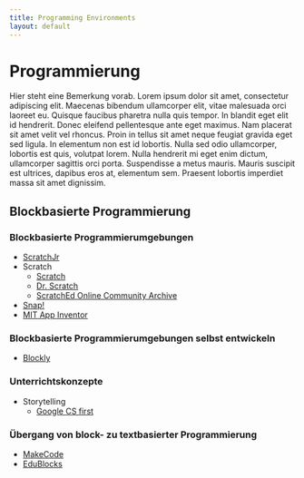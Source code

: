 ```yaml
---
title: Programming Environments
layout: default
---
```


# Programmierung

Hier steht eine Bemerkung vorab. Lorem ipsum dolor sit amet, consectetur adipiscing elit. Maecenas bibendum ullamcorper elit, vitae malesuada orci laoreet eu. Quisque faucibus pharetra nulla quis tempor. In blandit eget elit id hendrerit. Donec eleifend pellentesque ante eget maximus. Nam placerat sit amet velit vel rhoncus. Proin in tellus sit amet neque feugiat gravida eget sed ligula. In elementum non est id lobortis. Nulla sed odio ullamcorper, lobortis est quis, volutpat lorem. Nulla hendrerit mi eget enim dictum, ullamcorper sagittis orci porta. Suspendisse a metus mauris. Mauris suscipit est ultrices, dapibus eros at, elementum sem. Praesent lobortis imperdiet massa sit amet dignissim.

## Blockbasierte Programmierung

### Blockbasierte Programmierumgebungen

* [ScratchJr](https://www.scratchjr.org/)
* Scratch
    + [Scratch](https://scratch.mit.edu)
    + [Dr. Scratch](http://drscratch.org)
    + [ScratchEd Online Community Archive](https://scratched.gse.harvard.edu)
* [Snap!](https://snap.berkeley.edu)
* [MIT App Inventor](https://appinventor.mit.edu)

### Blockbasierte Programmierumgebungen selbst entwickeln

* [Blockly](https://developers.google.com/blockly)

### Unterrichtskonzepte

* Storytelling
    + [Google CS first](https://csfirst.withgoogle.com/c/cs-first/en/storytelling/overview.html)

### Übergang von block- zu textbasierter Programmierung
* [MakeCode](https://makecode.microbit.org)
* [EduBlocks](https://edublocks.org)

